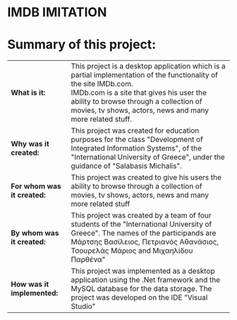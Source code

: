 # IMDB IMITATION
<h1>Summary of this project:</h1>
<table>
  <tr>
    <td><b>What is it:</b></td>
    <td>This project is a desktop application which is a partial implementation of the functionality of the site IMDb.com.<br>
      IMDb.com is a site that gives his user the ability to browse through a collection of movies, tv shows, actors, news and many more related stuff.</td>
  </tr>
  <tr>
    <td><b>Why was it created:</b></td>
    <td>This project was created for education purposes for the class "Development of Integrated Information Systems", of the "International University of Greece", under the guidance of "Salabasis Michalis".</td>
  </tr>
  <tr>
    <td><b/>For whom was it created:<b></td>
    <td>This project was created to give his users the ability to browse through a collection of movies, tv shows, actors, news and many more related stuff</td>
  </tr>
  <tr>
    <td><b/>By whom was it created:<b></td>
    <td>This project was created by a team of four students of the "International University of Greece". The names of the participands are Μάρτσης Βασίλειος, Πετριανός Αθανάσιος, Τσουρελάς Μάριος and Μιχαηλίδου Παρθένα"</td>
  </tr>
  <tr>
    <td><b>How was it implemented:</b></td>
    <td>This project was implemented as a desktop application using the .Net framework and the MySQL database for the data storage. The project was developed on the IDE "Visual Studio"</td>
  </tr>
</table>
